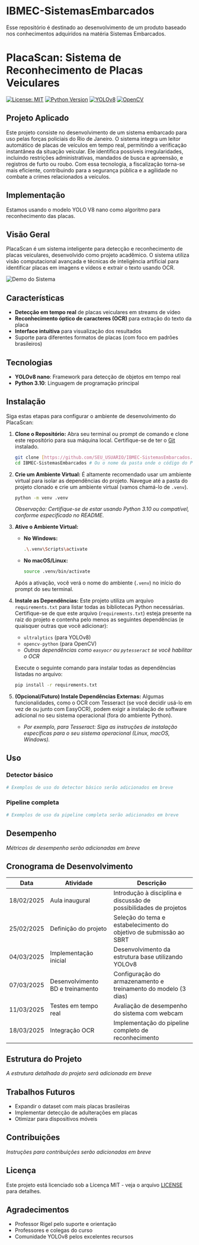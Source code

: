 # IBMEC-SistemasEmbarcados

Esse repositório é destinado ao desenvolvimento de um produto baseado nos conhecimentos adquiridos na matéria Sistemas Embarcados.

# PlacaScan: Sistema de Reconhecimento de Placas Veiculares

[![License: MIT](https://img.shields.io/badge/License-MIT-yellow.svg)](https://opensource.org/licenses/MIT)
[![Python Version](https://img.shields.io/badge/python-3.10-blue.svg)](https://www.python.org/downloads/release/python-3100/)
[![YOLOv8](https://img.shields.io/badge/YOLOv8-2023-green.svg)](https://github.com/ultralytics/ultralytics)
[![OpenCV](https://img.shields.io/badge/OpenCV-4.7.0-red.svg)](https://opencv.org/)

## Projeto Aplicado

Este projeto consiste no desenvolvimento de um sistema embarcado para uso pelas forças policiais do Rio de Janeiro. O sistema integra um leitor automático de placas de veículos em tempo real, permitindo a verificação instantânea da situação veicular. Ele identifica possíveis irregularidades, incluindo restrições administrativas, mandados de busca e apreensão, e registros de furto ou roubo. Com essa tecnologia, a fiscalização torna-se mais eficiente, contribuindo para a segurança pública e a agilidade no combate a crimes relacionados a veículos.

## Implementação

Estamos usando o modelo YOLO V8 nano como algoritmo para reconhecimento das placas.

## Visão Geral

PlacaScan é um sistema inteligente para detecção e reconhecimento de placas veiculares, desenvolvido como projeto acadêmico. O sistema utiliza visão computacional avançada e técnicas de inteligência artificial para identificar placas em imagens e vídeos e extrair o texto usando OCR.

![Demo do Sistema](imagens/projeto1.jpeg)

## Características

- **Detecção em tempo real** de placas veiculares em streams de vídeo
- **Reconhecimento óptico de caracteres (OCR)** para extração do texto da placa
- **Interface intuitiva** para visualização dos resultados
- Suporte para diferentes formatos de placas (com foco em padrões brasileiros)

## Tecnologias

- **YOLOv8 nano**: Framework para detecção de objetos em tempo real
- **Python 3.10**: Linguagem de programação principal
<!-- - **OpenCV 4.7.0**: Processamento de imagens e manipulação de vídeo
- **Tesseract & EasyOCR**: Motores de reconhecimento de caracteres
- **SQLite**: Armazenamento local de dados e resultados// -->

## Instalação

Siga estas etapas para configurar o ambiente de desenvolvimento do PlacaScan:

1.  **Clone o Repositório:**
    Abra seu terminal ou prompt de comando e clone este repositório para sua máquina local. Certifique-se de ter o [Git](https://git-scm.com/) instalado.

    ```bash
    git clone [https://github.com/SEU_USUARIO/IBMEC-SistemasEmbarcados.git](https://github.com/SEU_USUARIO/IBMEC-SistemasEmbarcados.git) # Substitua pelo URL correto do seu repositório
    cd IBMEC-SistemasEmbarcados # Ou o nome da pasta onde o código do PlacaScan está localizado
    ```

2.  **Crie um Ambiente Virtual:**
    É altamente recomendado usar um ambiente virtual para isolar as dependências do projeto. Navegue até a pasta do projeto clonado e crie um ambiente virtual (vamos chamá-lo de `.venv`).

    ```bash
    python -m venv .venv
    ```
    *Observação: Certifique-se de estar usando Python 3.10 ou compatível, conforme especificado no README.*

3.  **Ative o Ambiente Virtual:**
    * **No Windows:**
        ```bash
        .\.venv\Scripts\activate
        ```
    * **No macOS/Linux:**
        ```bash
        source .venv/bin/activate
        ```
    Após a ativação, você verá o nome do ambiente (`.venv`) no início do prompt do seu terminal.

4.  **Instale as Dependências:**
    Este projeto utiliza um arquivo `requirements.txt` para listar todas as bibliotecas Python necessárias. Certifique-se de que este arquivo (`requirements.txt`) esteja presente na raiz do projeto e contenha pelo menos as seguintes dependências (e quaisquer outras que você adicionar):

    * `ultralytics` (para YOLOv8)
    * `opencv-python` (para OpenCV)
    * *Outras dependências como `easyocr` ou `pytesseract` se você habilitar o OCR*

    Execute o seguinte comando para instalar todas as dependências listadas no arquivo:

    ```bash
    pip install -r requirements.txt
    ```

5.  **(Opcional/Futuro) Instale Dependências Externas:**
    Algumas funcionalidades, como o OCR com Tesseract (se você decidir usá-lo em vez de ou junto com EasyOCR), podem exigir a instalação de software adicional no seu sistema operacional (fora do ambiente Python).
    * *Por exemplo, para Tesseract: Siga as instruções de instalação específicas para o seu sistema operacional (Linux, macOS, Windows).*

## Uso

### Detector básico

```python
# Exemplos de uso do detector básico serão adicionados em breve
```

### Pipeline completa

```python
# Exemplos de uso da pipeline completa serão adicionados em breve
```

## Desempenho

_Métricas de desempenho serão adicionadas em breve_

## Cronograma de Desenvolvimento

| Data | Atividade | Descrição |
|------|-----------|-----------|
| 18/02/2025 | Aula inaugural | Introdução à disciplina e discussão de possibilidades de projetos |
| 25/02/2025 | Definição do projeto | Seleção do tema e estabelecimento do objetivo de submissão ao SBRT |
| 04/03/2025 | Implementação inicial | Desenvolvimento da estrutura base utilizando YOLOv8 |
| 07/03/2025 | Desenvolvimento BD e treinamento | Configuração do armazenamento e treinamento do modelo (3 dias) |
| 11/03/2025 | Testes em tempo real | Avaliação de desempenho do sistema com webcam |
| 18/03/2025 | Integração OCR | Implementação do pipeline completo de reconhecimento |

## Estrutura do Projeto

_A estrutura detalhada do projeto será adicionada em breve_

## Trabalhos Futuros

- Expandir o dataset com mais placas brasileiras
- Implementar detecção de adulterações em placas
- Otimizar para dispositivos móveis

## Contribuições

_Instruções para contribuições serão adicionadas em breve_

## Licença

Este projeto está licenciado sob a Licença MIT - veja o arquivo [LICENSE](LICENSE) para detalhes.

## Agradecimentos

- Professor Rigel pelo suporte e orientação
- Professores e colegas do curso
- Comunidade YOLOv8 pelos excelentes recursos
<!-- - Contribuidores dos projetos OpenCV, Tesseract e EasyOCR -->
